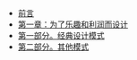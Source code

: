 +   [前言](ms-js-dsn-ptn_0.md)
+   [第一章：为了乐趣和利润而设计](ms-js-dsn-ptn_1.md)
+   [第一部分。经典设计模式](ms-js-dsn-ptn_2.md)
+   [第二部分。其他模式](ms-js-dsn-ptn_3.md)
